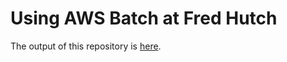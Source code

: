 # Using AWS Batch at Fred Hutch

The output of this repository is [here](https://fredhutch.github.io/aws-batch-at-hutch-docs/).

